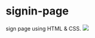 # signin-page
sign page using HTML &amp; CSS.
<img src="https://github.com/priyasakthivel07/signin-page/assets/136974781/595b2ebd-c9d9-439e-9cee-dc2f560116d6.jpg"></img>
